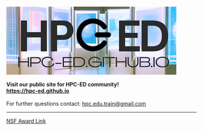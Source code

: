 <a href="https://hpc-ed.github.io"><img src="assets/imgs/HPC-ED_bkgrnd.png"></a>
<br>
<p>
<strong>Visit our public site for HPC-ED community! <br>
<a href="https://hpc-ed.github.io">https://hpc-ed.github.io</a></strong>
<br>
<br>
For further questions contact: <a href="mailto:hpc.edu.train@gmail.com?subject=Question from HPC-ED GitHub Repository"> hpc.edu.train@gmail.com </a>

<br>
<hr>
<a href="https://www.nsf.gov/awardsearch/showAward?AWD_ID=2320379&HistoricalAwards=false"> NSF Award Link </a>
</p>
